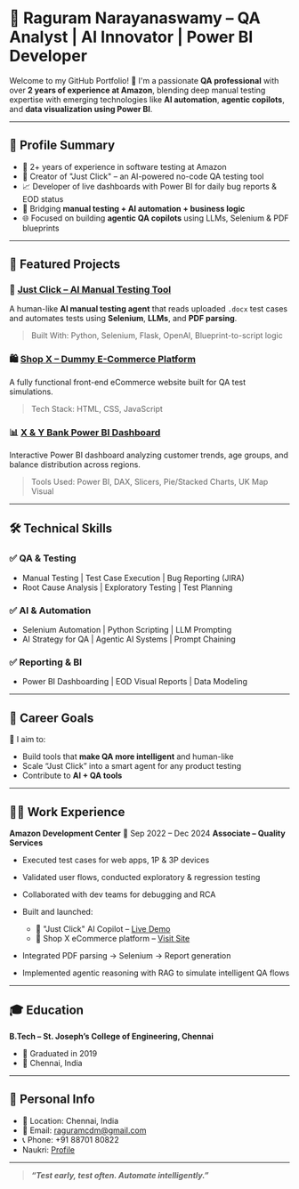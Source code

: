 # 💼 Raguram Narayanaswamy – QA Analyst | AI Innovator | Power BI Developer

Welcome to my GitHub Portfolio! 👋 I'm a passionate **QA professional** with over **2 years of experience at Amazon**, blending deep manual testing expertise with emerging technologies like **AI automation**, **agentic copilots**, and **data visualization using Power BI**.

---

## 🧾 Profile Summary

* 🧪 2+ years of experience in software testing at Amazon
* 🤖 Creator of "Just Click" – an AI-powered no-code QA testing tool
* 📈 Developer of live dashboards with Power BI for daily bug reports & EOD status
* 🧠 Bridging **manual testing + AI automation + business logic**
* 🌐 Focused on building **agentic QA copilots** using LLMs, Selenium & PDF blueprints

---

## 🚀 Featured Projects


### 🤖 [Just Click – AI Manual Testing Tool](https://raguram-n.github.io/AI_Manual_Tester/)

A human-like **AI manual testing agent** that reads uploaded `.docx` test cases and automates tests using **Selenium**, **LLMs**, and **PDF parsing**.

> Built With: Python, Selenium, Flask, OpenAI, Blueprint-to-script logic

### 🛍️ [Shop X – Dummy E-Commerce Platform](https://github.com/Raguram-N/Shop_X)

A fully functional front-end eCommerce website built for QA test simulations.

> Tech Stack: HTML, CSS, JavaScript

### 📊 [X & Y Bank Power BI Dashboard](https://github.com/Raguram-N/Power-BI-analysis)

Interactive Power BI dashboard analyzing customer trends, age groups, and balance distribution across regions.

> Tools Used: Power BI, DAX, Slicers, Pie/Stacked Charts, UK Map Visual

---

## 🛠️ Technical Skills

### ✅ QA & Testing

* Manual Testing | Test Case Execution | Bug Reporting (JIRA)
* Root Cause Analysis | Exploratory Testing | Test Planning

### ✅ AI & Automation

* Selenium Automation | Python Scripting | LLM Prompting
* AI Strategy for QA | Agentic AI Systems | Prompt Chaining

### ✅ Reporting & BI

* Power BI Dashboarding | EOD Visual Reports | Data Modeling

---

## 🧠 Career Goals

🔭 I aim to:

* Build tools that **make QA more intelligent** and human-like
* Scale “Just Click” into a smart agent for any product testing
* Contribute to **AI + QA tools**

---

## 🧑‍💼 Work Experience

**Amazon Development Center**
📍 Sep 2022 – Dec 2024
**Associate – Quality Services**

* Executed test cases for web apps, 1P & 3P devices
* Validated user flows, conducted exploratory & regression testing
* Collaborated with dev teams for debugging and RCA
* Built and launched:

  * 🧠 "Just Click" AI Copilot – [Live Demo](https://raguram-n.github.io/AI_Manual_Tester)
  * 🛒 Shop X eCommerce platform – [Visit Site](https://raguram-n.github.io/Shop_X)
* Integrated PDF parsing → Selenium → Report generation
* Implemented agentic reasoning with RAG to simulate intelligent QA flows

---

## 🎓 Education

**B.Tech – St. Joseph’s College of Engineering, Chennai**
* 📅 Graduated in 2019
* 📍 Chennai, India

---

## 📍 Personal Info

* 📍 Location: Chennai, India
* 📧 Email: [raguramcdm@gmail.com](mailto:raguramcdm@gmail.com)
* 📞 Phone: +91 88701 80822
* Naukri: [Profile](https://www.naukri.com/mnjuser/profile?id=&altresid)

---


> ***“Test early, test often. Automate intelligently.”***
